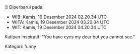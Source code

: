 ⏰ Diperbarui pada:
- WIB: Kamis, 19 Desember 2024 02.20.34 UTC
- WITA: Kamis, 19 Desember 2024 03.20.34 UTC
- WIT: Kamis, 19 Desember 2024 04.20.34 UTC

Kutipan Inspiratif:
"You have eyes my dear but you cannot see."


Kategori: funny

